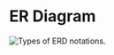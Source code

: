 # ER Diagram

![Types of ERD notations.](https://media.cheggcdn.com/media/c2a/c2a56db5-23ce-4638-bc26-6fbef65df067/phpvB2bzG)
